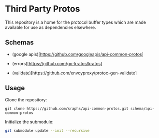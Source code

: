 # Third Party Protos

This repository is a home for the protocol buffer types which are made available for use as dependencies elsewhere.

## Schemas

- (google apis)[https://github.com/googleapis/api-common-protos]
  
- (errors)[https://github.com/go-kratos/kratos]
  
- (validate)[https://github.com/envoyproxy/protoc-gen-validate]

## Usage

Clone the repository:

```base
git clone https://github.com/sraphs/api-common-protos.git schema/api-common-protos
```

Initialize the submodule:

```bash
git submodule update --init --recursive
```